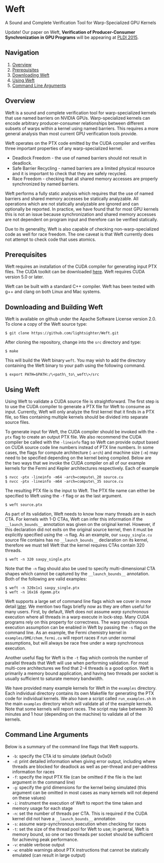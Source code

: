 Weft
====

A Sound and Complete Verification Tool for Warp-Specialized GPU Kernels

Update! Our paper on Weft, **Verification of Producer-Consumer
Synchronization in GPU Programs** will be appearing at
[PLDI 2015](http://conf.researchr.org/home/pldi2015).

Navigation
----

1. [Overview](#overview)
2. [Prerequisites](#prerequisites)
3. [Downloading Weft](#downloading-and-building-weft)
4. [Using Weft](#using-weft)
5. [Command Line Arguments](#command-line-arguments)

Overview
----

Weft is a sound and complete verification tool for warp-specialized 
kernels that use named barriers on NVIDIA GPUs. Warp-specialized 
kernels can encode arbitrary producer-consumer relationships between 
different subsets of warps within a kernel using named barriers.
This requires a more general analysis than most current GPU verification
tools provide.

Weft operates on the PTX code emitted by the CUDA compiler and verifies 
three important properties of any warp-specialized kernel.

 * Deadlock Freedom - the use of named barriers should not result in deadlock.
 * Safe Barrier Recycling - named barriers are a limited physical resource
                            and it is important to check that they are
                            safely recycled.
 * Race Freedom - checking that all shared memory accesses are properly
                  synchronized by named barriers.

Weft performs a fully static analysis which requires that the use of 
named barriers and shared memory accesses be statically analyzable.
All operations which are not statically analyzable are ignored and 
can optionally be reported. In practice, we have found that for most 
GPU kernels this is not an issue because synchronization and shared 
memory accesses are not dependent on program input and therefore
can be verified statically.

Due to its generality, Weft is also capable of checking non-warp-specialized
code as well for race freedom. The one caveat is that Weft currently
does not attempt to check code that uses atomics.

Prerequisites
----

Weft requires an installation of the CUDA compiler for generating
input PTX files. The CUDA toolkit can be downloaded 
[here](https://developer.nvidia.com/cuda-downloads). Weft requires
CUDA version 5.0 or later.

Weft can be built with a standard C++ compiler. Weft has been tested
with g++ and clang on both Linux and Mac systems.

Downloading and Building Weft
----

Weft is available on github under the Apache Software License
version 2.0. To clone a copy of the Weft source type:

    $ git clone https://github.com/lightsighter/Weft.git

After cloning the repository, change into the `src` directory
and type:

    $ make

This will build the Weft binary `weft`. You may wish to add the 
directory containing the Weft binary to your path using the
following command.

    $ export PATH=$PATH:/\<path\_to\_weft\>/src

Using Weft
----

Using Weft to validate a CUDA source file is straightforward.
The first step is to use the CUDA compiler to generate a PTX
file for Weft to consume as input. Currently, Weft will only
analyze the first kernel that it finds in a PTX file, so files
containing multiple kernels should be divided into separate
source files.

To generate input for Weft, the CUDA compiler should be
invoked with the `-ptx` flag to create an output PTX file.
We also recommend the CUDA compiler be called with the 
`-lineinfo` flag so Weft can provide output based on CUDA 
source code line numbers instead of PTX line numbers. In 
some cases, the flags for compute architecture (`-arch`) and 
machine size (`-m`) may need to be specified depending on the
kernel being compiled. Below are the two ways that we invoke 
the CUDA compiler on all of our example kernels for the
Fermi and Kepler architectures respectively. Each of example

    $ nvcc -ptx -lineinfo -m64 -arch=compute\_20 source.cu
    $ nvcc -ptx -lineinfo -m64 -arch=compute\_35 source.cu

The resulting PTX file is the input to Weft. The PTX file name
can either be specified to Weft using the `-f` flag or as the
last argument.

    $ weft source.ptx

As part of its validation, Weft needs to know how many threads
are in each CTA. For kernels with 1-D CTAs, Weft can infer this
information if the `__launch_bounds__` annotation was given on
the original kernel. However, if this declaration did not exits on
the original source kernel, then it must be explicitly specified
using the `-n` flag. As an example, our `saxpy_single.cu` source
file contains has no `__launch_bounds__` declaration on its
kernel, therefore we must tell Weft that the kernel requires CTAs
contain 320 threads.

    $ weft -n 320 saxpy_single.ptx

Note that the `-n` flag should also be used to specify multi-dimensional
CTA shapes which cannot be captured by the `__launch_bounds__` 
annotation. Both of the following are valid examples:

    $ weft -n 320x1x1 saxpy_single.ptx
    $ weft -n 16x16 dgemm.ptx

Weft supports a large set of command line flags which we cover in
more detail [later](#command-line-arguments). We mention two flags
briefly now as they are often useful for many users. First, by default,
Weft does not assume <em>warp synchronous</em> execution where all
threads in a warp execute in lock-step. Many CUDA programs rely on 
this property for correctness. The warp synchronous execution assumption
can be enabled in Weft by passing the `-s` flag on the command line.
As an example, the Fermi chemistry kernel in `examples/DME/chem_fermi.cu`
will report races if run under normal assumptions, but will always be 
race free under a warp synchronous execution.

Another useful flag for Weft is the `-t` flag which controls the 
number of parallel threads that Weft will use when performing validation.
For most multi-core architectures we find that 2-4 threads is a good
option. Weft is primarily a memory bound application, and having two
threads per socket is usually sufficient to saturate memory bandwidth.

We have provided many example kernels for Weft in the `examples` 
directory. Each individual directory contains its own Makefile for
generating the PTX code for individual kernels. We also have a script 
called `run_examples.sh` in the main `examples` directory which will 
validate all of the example kernels. Note that some kernels will 
report races. The script may take between 30 minutes
and 1 hour (depending on the machine) to validate all of the kernels.

Command Line Arguments
----

Below is a summary of the command line flags that Weft supports.

 * `-b`: specify the CTA id to simulate (default 0x0x0)
 * `-d`: print detailed information when giving error output,
                including where threads are blocked for deadlock as
                well as per-thread and per-address information for races
 * `-f`: specify the input PTX file (can be omitted if 
                the file is the last argument in the command line)
 * `-g`: specify the grid dimensions for the kernel being simulated
                (this argument can be omitted in most cases as many kernels
                will not depend on these values)
 * `-i`: instrument the execution of Weft to report the
                time taken and memory usage for each stage
 * `-n`: set the number of threads per CTA. This is required
                if the CUDA kernel did not have a 
                `__launch_bounds__` annotation
 * `-s`: assume warp-synchronous execution when checking for races
 * `-t`: set the size of the thread pool for Weft to use; in
                general, Weft is memory bound, so one or two threads per socket
                should be sufficient for achieving peak performance.
 * `-v`: enable verbose output
 * `-w`: enable warnings about PTX instructions that cannot be
                statically emulated (can result in large output)

